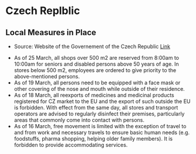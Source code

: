 # Czech Replblic

## Local Measures in Place

* Source: Website of the Governement of the Czech Republic [Link](https://www.vlada.cz/en/media-centrum/aktualne/measures-adopted-by-the-czech-government-against-coronavirus-180545/)

- As of 25 March, all shops over 500 m2 are reserved from 8:00am to 10:00am for seniors and disabled persons above 50 years of age. In stores below 500 m2, employees are ordered to give priority to the above-mentioned persons.
- As of 19 March, all persons need to be equipped with a face mask or other covering of the nose and mouth while outside of their residence.
- As of 18 March, all reexports of medicines and medicinal products registered for CZ market to the EU and the export of such outside the EU is forbidden. With effect from the same day, all stores and transport operators are advised to regularly disinfect their premises, particularly areas that commonly come into contact with persons.
- As of 16 March, free movement is limited with the exception of travel to and from work and necessary travels to ensure basic human needs (e.g. foodstuffs, pharma shopping, helping older family members). It is forbidden to provide accommodating services.

